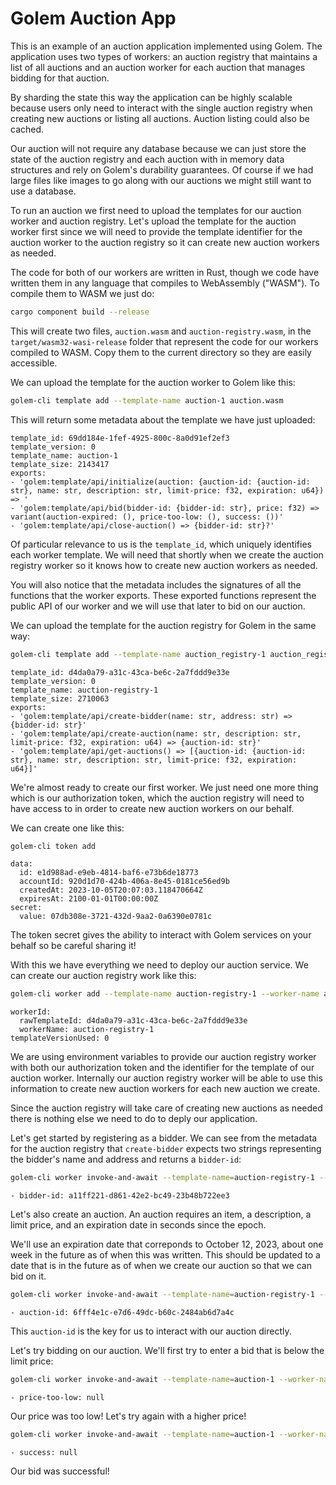 # Golem Auction App

This is an example of an auction application implemented using Golem. The application uses two types of workers: an auction registry that maintains a list of all auctions and an auction worker for each auction that manages bidding for that auction.

By sharding the state this way the application can be highly scalable because users only need to interact with the single auction registry when creating new auctions or listing all auctions. Auction listing could also be cached.

Our auction will not require any database because we can just store the state of the auction registry and each auction with in memory data structures and rely on Golem's durability guarantees. Of course if we had large files like images to go along with our auctions we might still want to use a database.

To run an auction we first need to upload the templates for our auction worker and auction registry. Let's upload the template for the auction worker first since we will need to provide the template identifier for the auction worker to the auction registry so it can create new auction workers as needed.

The code for both of our workers are written in Rust, though we code have written them in any language that compiles to WebAssembly ("WASM"). To compile them to WASM we just do:

```bash
cargo component build --release
```

This will create two files, `auction.wasm` and `auction-registry.wasm`, in the `target/wasm32-wasi-release` folder that represent the code for our workers compiled to WASM. Copy them to the current directory so they are easily accessible.

We can upload the template for the auction worker to Golem like this:

```bash
golem-cli template add --template-name auction-1 auction.wasm
```

This will return some metadata about the template we have just uploaded:

```
template_id: 69dd184e-1fef-4925-800c-8a0d91ef2ef3
template_version: 0
template_name: auction-1
template_size: 2143417
exports:
- 'golem:template/api/initialize(auction: {auction-id: {auction-id: str}, name: str, description: str, limit-price: f32, expiration: u64}) => '
- 'golem:template/api/bid(bidder-id: {bidder-id: str}, price: f32) => variant(auction-expired: (), price-too-low: (), success: ())'
- 'golem:template/api/close-auction() => {bidder-id: str}?'
```

Of particular relevance to us is the `template_id`, which uniquely identifies each worker template. We will need that shortly when we create the auction registry worker so it knows how to create new auction workers as needed.

You will also notice that the metadata includes the signatures of all the functions that the worker exports. These exported functions represent the public API of our worker and we will use that later to bid on our auction.

We can upload the template for the auction registry for Golem in the same way:

```bash
golem-cli template add --template-name auction_registry-1 auction_registry.wasm
```

```
template_id: d4da0a79-a31c-43ca-be6c-2a7fddd9e33e
template_version: 0
template_name: auction-registry-1
template_size: 2710063
exports:
- 'golem:template/api/create-bidder(name: str, address: str) => {bidder-id: str}'
- 'golem:template/api/create-auction(name: str, description: str, limit-price: f32, expiration: u64) => {auction-id: str}'
- 'golem:template/api/get-auctions() => [{auction-id: {auction-id: str}, name: str, description: str, limit-price: f32, expiration: u64}]'
```

We're almost ready to create our first worker. We just need one more thing which is our authorization token, which the auction registry will need to have access to in order to create new auction workers on our behalf.

We can create one like this:

```bash
golem-cli token add
```

```
data:
  id: e1d988ad-e9eb-4814-baf6-e73b6de18773
  accountId: 920d1d70-424b-406a-8e45-0181ce56ed9b
  createdAt: 2023-10-05T20:07:03.118470664Z
  expiresAt: 2100-01-01T00:00:00Z
secret:
  value: 07db308e-3721-432d-9aa2-0a6390e0781c
```

The token secret gives the ability to interact with Golem services on your behalf so be careful sharing it!

With this we have everything we need to deploy our auction service. We can create our auction registry work like this:

```bash
golem-cli worker add --template-name auction-registry-1 --worker-name auction-registry -1 --env "GOLEM_TOKEN_SECRET"="07db308e-3721-432d-9aa2-0a6390e0781c" --env "AUCTION_TEMPLATE_ID"="69dd184e-1fef-4925-800c-8a0d91ef2ef3"
```

```
workerId:
  rawTemplateId: d4da0a79-a31c-43ca-be6c-2a7fddd9e33e
  workerName: auction-registry-1
templateVersionUsed: 0
```

We are using environment variables to provide our auction registry worker with both our authorization token and the identifier for the template of our auction worker. Internally our auction registry worker will be able to use this information to create new auction workers for each new auction we create.

Since the auction registry will take care of creating new auctions as needed there is nothing else we need to do to deply our application.

Let's get started by registering as a bidder. We can see from the metadata for the auction registry that `create-bidder` expects two strings representing the bidder's name and address and returns a `bidder-id`:

```bash
golem-cli worker invoke-and-await --template-name=auction-registry-1 --worker-name=auction-registry-1 --function=golem:template/api/create-bidder --parameters='["Adam", "123 green street"]'
```

```
- bidder-id: a11ff221-d861-42e2-bc49-23b48b722ee3
```

Let's also create an auction. An auction requires an item, a description, a limit price, and an expiration date in seconds since the epoch.

We'll use an expiration date that correponds to October 12, 2023, about one week in the future as of when this was written. This should be updated to a date that is in the future as of when we create our auction so that we can bid on it.

```bash
golem-cli worker invoke-and-await --template-name=auction-registry-1 --worker-name=auction-registry-1 --function=golem:template/api/create-auction --parameters='["My first auction", "A simple auction", 100, 1697083549]'
```

```
- auction-id: 6fff4e1c-e7d6-49dc-b60c-2484ab6d7a4c
```

This `auction-id` is the key for us to interact with our auction directly.

Let's try bidding on our auction. We'll first try to enter a bid that is below the limit price:

```bash
golem-cli worker invoke-and-await --template-name=auction-1 --worker-name=auction-6fff4e1c-e7d6-49dc-b60c-2484ab6d7a4c --function=golem:template/api/bid --parameters='[{ "bidder-id": "a11ff221-d861-42e2-bc49-23b48b722ee3" }, 50]'
```

```
- price-too-low: null
```

Our price was too low! Let's try again with a higher price!

```bash
golem-cli worker invoke-and-await --template-name=auction-1 --worker-name=auction-6fff4e1c-e7d6-49dc-b60c-2484ab6d7a4c --function=golem:template/api/bid --parameters='[{ "bidder-id": "a11ff221-d861-42e2-bc49-23b48b722ee3" }, 200]'
```

```
- success: null
```

Our bid was successful!
